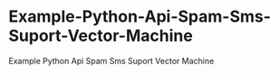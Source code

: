 # Example-Python-Api-Spam-Sms-Suport-Vector-Machine
Example Python Api Spam Sms Suport Vector Machine
